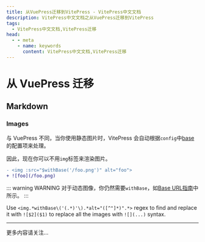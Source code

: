 ```yaml
---
title: 从VuePress迁移到VitePress - VitePress中文文档
description: VitePress中文文档之从VuePress迁移到VitePress
tags: 
  - VitePress中文文档,VitePress迁移
head:
  - - meta
    - name: keywords
      content: VitePress中文文档,VitePress迁移
---
```


# 从 VuePress 迁移

## Markdown

### Images

与 VuePress 不同，当你使用静态图片时，VitePress 会自动根据`config`中[base](/vitepressCn/asset-handling.html#base-url)的配置项来处理。

因此，现在你可以不用`img`标签来渲染图片。

```diff
- <img :src="$withBase('/foo.png')" alt="foo">
+ ![foo](/foo.png)
```

::: warning WARNING
对于动态图像，你仍然需要`withBase`，如[Base URL指南](/vitepressCn/asset-handling.html#base-url)中所示。
:::

Use `<img.*withBase\('(.*)'\).*alt="([^"]*)".*>` regex to find and replace it with `![$2]($1)` to replace all the images with `![](...)` syntax.

---

更多内容请关注...